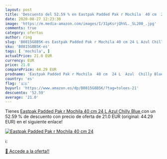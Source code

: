 ```yaml
---
layout: post
title: 'Descuento del 52.59 % en Eastpak Padded Pak r Mochila  40 cm  24 '
date: 2020-08-27 12:23:30
image: 'https://m.media-amazon.com/images/I/31pKsrjQhVL._SL200_.jpg'
comments: true
category: ofertas
author: ring
slug: 'B0815G8B5K-es Eastpak Padded Pak r Mochila 40 cm 24 L Azul Chilly Blue'
sku: 'B0815G8B5K-es'
tags: [ 'mochila', ]
actualPrice: 21.0 EUR
currency: EUR
price: 21.0
comparePrice: 44.29 EUR
prodname: 'Eastpak Padded Pak r Mochila  40 cm  24 L  Azul  Chilly Blue '
country: 'es'
flag: '🇪🇸'
buyurl: 'https://www.amazon.es/dp/B0815G8B5K/?tag=tolees-21'
descuento: '52.59'
average: '21.0'
---
```


Tienes [Eastpak Padded Pak r Mochila  40 cm  24 L  Azul  Chilly Blue ](https://www.amazon.es/dp/B0815G8B5K/?tag=tolees-21) con un 52.59 % de descuento con precio de oferta de 21.0 EUR (original: 44.29 EUR) en el siguiente enlace!

[![Eastpak Padded Pak r Mochila  40 cm  24 ](https://m.media-amazon.com/images/I/31pKsrjQhVL._SL200_.jpg)](https://www.amazon.es/dp/B0815G8B5K/?tag=tolees-21)

ℹ️:


[🛒 Accede a la oferta!!](https://www.amazon.es/dp/B0815G8B5K/?tag=tolees-21)
